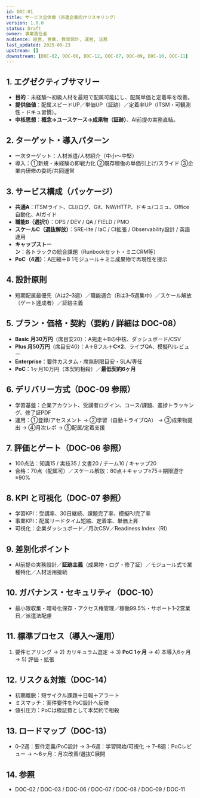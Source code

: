 ```yaml
---
id: DOC-01
title: サービス全体像（派遣企業向けリスキリング）
version: 1.0.0
status: Draft
owner: 事業責任者
audience: 経営, 営業, 教育設計, 運営, 法務
last_updated: 2025-09-23
upstream: []
downstream: [DOC-02, DOC-08, DOC-12, DOC-07, DOC-09, DOC-10, DOC-11]
---
```


## 1. エグゼクティブサマリー
- **目的**：未経験〜初級人材を最短で配属可能にし、配属単価と定着率を改善。
- **提供価値**：配属スピードUP／単価UP（証跡）／定着率UP（ITSM・可観測性・ドキュ習慣）。
- **中核思想**：**概念→ユースケース→成果物（証跡）**、AI前提の実務直結。

## 2. ターゲット・導入パターン
- 一次ターゲット：人材派遣/人材紹介（中小〜中堅）
- 導入：①新規・未経験の即戦力化 ②既存稼働の単価引上げ/スライド ③企業内研修の委託/共同運営

## 3. サービス構成（パッケージ）
- **共通A**：ITSMライト、CLI/ログ、Git、NW/HTTP、ドキュ/コミュ、Office自動化、AIガイド  
- **職能B（選択1）**：OPS / DEV / QA / FIELD / PMO  
- **スケールC（選抜解放）**：SRE-lite / IaC / CI拡張 / Observability設計 / 英語運用  
- **キャップストーン**：各トラックの統合課題（Runbookセット・ミニCRM等）  
- **PoC（4週）**：A圧縮＋B 1モジュール＋ミニ成果物で再現性を提示

## 4. 設計原則
- 短期配属最優先（Aは2–3週）／職能適合（Bは3–5週集中）／スケール解放（ゲート達成者）／証跡主義

## 5. プラン・価格・契約（要約 / 詳細は DOC-08）
- **Basic 月30万円**（席目安20）：A完走＋Bの中核、ダッシュボード/CSV  
- **Plus 月50万円**（席目安40）：A＋Bフル＋**C×2**、ライブQA、模擬PJレビュー  
- **Enterprise**：要件カスタム・席無制限目安・SLA/専任  
- **PoC**：1ヶ月10万円（本契約相殺）／**最低契約6ヶ月**

## 6. デリバリー方式（DOC-09 参照）
- 学習基盤：企業アカウント、受講者ログイン、コース/課題、進捗トラッキング、修了証PDF
- 運用：①登録/アセスメント → ②学習（自動＋ライブQA） → ③成果物提出 → ④月次レポ → ⑤配属/定着支援

## 7. 評価とゲート（DOC-06 参照）
- 100点法：知識15 / 実技35 / 文書20 / チーム10 / キャップ20  
- 合格：70点（配属可）／スケール解放：80点＋キャップ≥75＋期限遵守≥90%

## 8. KPI と可視化（DOC-07 参照）
- 学習KPI：受講率、30日継続、課題完了率、模擬PJ完了率  
- 事業KPI：配属リードタイム短縮、定着率、単価上昇  
- 可視化：企業ダッシュボード／月次CSV／Readiness Index（RI）

## 9. 差別化ポイント
- AI前提の実務設計／**証跡主義**（成果物・ログ・修了証）／モジュール式で業種特化／人材活用接続

## 10. ガバナンス・セキュリティ（DOC-10）
- 最小限収集・暗号化保存・アクセス権管理／稼働99.5%・サポート1–2営業日／派遣法配慮

## 11. 標準プロセス（導入〜運用）
1) 要件ヒアリング → 2) カリキュラム選定 → 3) **PoC 1ヶ月** → 4) 本導入6ヶ月 → 5) 評価・拡張

## 12. リスク＆対策（DOC-14）
- 初期離脱：短サイクル課題＋日報＋アラート  
- ミスマッチ：案件要件をPoC設計へ反映  
- 値引圧力：PoCは検証費として本契約で相殺

## 13. ロードマップ（DOC-13）
- 0–2週：要件定義/PoC設計 → 3–6週：学習開始/可視化 → 7–8週：PoCレビュー → 〜6ヶ月：月次改善/選抜C展開

## 14. 参照
- DOC-02 / DOC-03 / DOC-06 / DOC-07 / DOC-08 / DOC-09 / DOC-11
